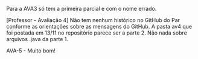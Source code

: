 Para a AVA3 só tem a primeira parcial e com o nome errado.


[Professor - Avaliação 4] Não tem nenhum histórico no GitHub do Par conforme as orientações sobre as mensagens do GitHub. A pasta av4 que foi postada em 13/11 no repositório parece ser a parte 2. Não nada sobre arquivos .java da parte 1.

AVA-5 - Muito bom!
